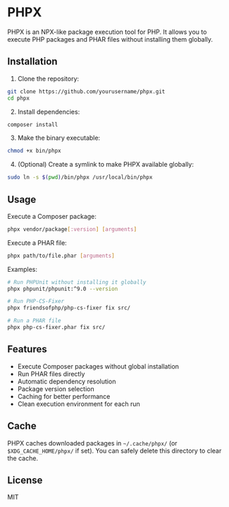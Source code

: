 # PHPX

PHPX is an NPX-like package execution tool for PHP. It allows you to execute PHP packages and PHAR files without installing them globally.

## Installation

1. Clone the repository:
```bash
git clone https://github.com/yourusername/phpx.git
cd phpx
```

2. Install dependencies:
```bash
composer install
```

3. Make the binary executable:
```bash
chmod +x bin/phpx
```

4. (Optional) Create a symlink to make PHPX available globally:
```bash
sudo ln -s $(pwd)/bin/phpx /usr/local/bin/phpx
```

## Usage

Execute a Composer package:
```bash
phpx vendor/package[:version] [arguments]
```

Execute a PHAR file:
```bash
phpx path/to/file.phar [arguments]
```

Examples:
```bash
# Run PHPUnit without installing it globally
phpx phpunit/phpunit:^9.0 --version

# Run PHP-CS-Fixer
phpx friendsofphp/php-cs-fixer fix src/

# Run a PHAR file
phpx php-cs-fixer.phar fix src/
```

## Features

- Execute Composer packages without global installation
- Run PHAR files directly
- Automatic dependency resolution
- Package version selection
- Caching for better performance
- Clean execution environment for each run

## Cache

PHPX caches downloaded packages in `~/.cache/phpx/` (or `$XDG_CACHE_HOME/phpx/` if set). You can safely delete this directory to clear the cache.

## License

MIT